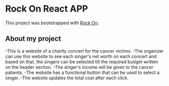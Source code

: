 # Rock On React APP


This project was bootstrapped with [Rock On](https://epic-elion-a7f545.netlify.app/).

## About my project

-This is a website of a charity concert for the cancer victims.
-The organizer can use this website to see each singer's net worth on each concert and based on that, the singers can be selected till the required budget written on the header section.
-The singer's income will be given to the cancer patients.
-The website has a functional button that can be used to select a singer.
-The website updates the total cost after each click.